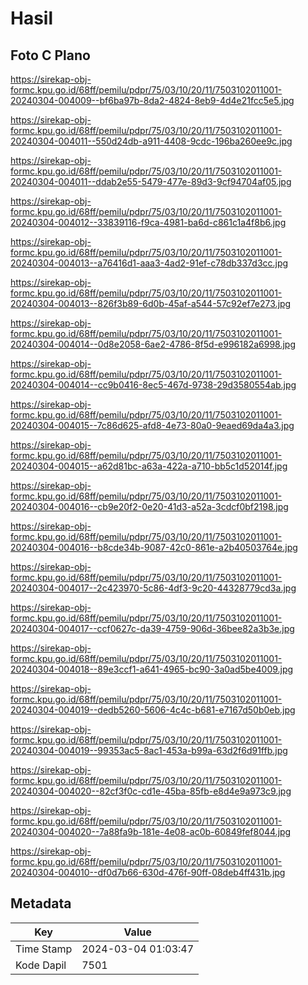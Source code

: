 # Hasil

## Foto C Plano

https://sirekap-obj-formc.kpu.go.id/68ff/pemilu/pdpr/75/03/10/20/11/7503102011001-20240304-004009--bf6ba97b-8da2-4824-8eb9-4d4e21fcc5e5.jpg

https://sirekap-obj-formc.kpu.go.id/68ff/pemilu/pdpr/75/03/10/20/11/7503102011001-20240304-004011--550d24db-a911-4408-9cdc-196ba260ee9c.jpg

https://sirekap-obj-formc.kpu.go.id/68ff/pemilu/pdpr/75/03/10/20/11/7503102011001-20240304-004011--ddab2e55-5479-477e-89d3-9cf94704af05.jpg

https://sirekap-obj-formc.kpu.go.id/68ff/pemilu/pdpr/75/03/10/20/11/7503102011001-20240304-004012--33839116-f9ca-4981-ba6d-c861c1a4f8b6.jpg

https://sirekap-obj-formc.kpu.go.id/68ff/pemilu/pdpr/75/03/10/20/11/7503102011001-20240304-004013--a76416d1-aaa3-4ad2-91ef-c78db337d3cc.jpg

https://sirekap-obj-formc.kpu.go.id/68ff/pemilu/pdpr/75/03/10/20/11/7503102011001-20240304-004013--826f3b89-6d0b-45af-a544-57c92ef7e273.jpg

https://sirekap-obj-formc.kpu.go.id/68ff/pemilu/pdpr/75/03/10/20/11/7503102011001-20240304-004014--0d8e2058-6ae2-4786-8f5d-e996182a6998.jpg

https://sirekap-obj-formc.kpu.go.id/68ff/pemilu/pdpr/75/03/10/20/11/7503102011001-20240304-004014--cc9b0416-8ec5-467d-9738-29d3580554ab.jpg

https://sirekap-obj-formc.kpu.go.id/68ff/pemilu/pdpr/75/03/10/20/11/7503102011001-20240304-004015--7c86d625-afd8-4e73-80a0-9eaed69da4a3.jpg

https://sirekap-obj-formc.kpu.go.id/68ff/pemilu/pdpr/75/03/10/20/11/7503102011001-20240304-004015--a62d81bc-a63a-422a-a710-bb5c1d52014f.jpg

https://sirekap-obj-formc.kpu.go.id/68ff/pemilu/pdpr/75/03/10/20/11/7503102011001-20240304-004016--cb9e20f2-0e20-41d3-a52a-3cdcf0bf2198.jpg

https://sirekap-obj-formc.kpu.go.id/68ff/pemilu/pdpr/75/03/10/20/11/7503102011001-20240304-004016--b8cde34b-9087-42c0-861e-a2b40503764e.jpg

https://sirekap-obj-formc.kpu.go.id/68ff/pemilu/pdpr/75/03/10/20/11/7503102011001-20240304-004017--2c423970-5c86-4df3-9c20-44328779cd3a.jpg

https://sirekap-obj-formc.kpu.go.id/68ff/pemilu/pdpr/75/03/10/20/11/7503102011001-20240304-004017--ccf0627c-da39-4759-906d-36bee82a3b3e.jpg

https://sirekap-obj-formc.kpu.go.id/68ff/pemilu/pdpr/75/03/10/20/11/7503102011001-20240304-004018--89e3ccf1-a641-4965-bc90-3a0ad5be4009.jpg

https://sirekap-obj-formc.kpu.go.id/68ff/pemilu/pdpr/75/03/10/20/11/7503102011001-20240304-004019--dedb5260-5606-4c4c-b681-e7167d50b0eb.jpg

https://sirekap-obj-formc.kpu.go.id/68ff/pemilu/pdpr/75/03/10/20/11/7503102011001-20240304-004019--99353ac5-8ac1-453a-b99a-63d2f6d91ffb.jpg

https://sirekap-obj-formc.kpu.go.id/68ff/pemilu/pdpr/75/03/10/20/11/7503102011001-20240304-004020--82cf3f0c-cd1e-45ba-85fb-e8d4e9a973c9.jpg

https://sirekap-obj-formc.kpu.go.id/68ff/pemilu/pdpr/75/03/10/20/11/7503102011001-20240304-004020--7a88fa9b-181e-4e08-ac0b-60849fef8044.jpg

https://sirekap-obj-formc.kpu.go.id/68ff/pemilu/pdpr/75/03/10/20/11/7503102011001-20240304-004010--df0d7b66-630d-476f-90ff-08deb4ff431b.jpg


## Metadata

| Key        | Value               |
| ---------- | ------------------- |
| Time Stamp | 2024-03-04 01:03:47 |
| Kode Dapil | 7501                |



